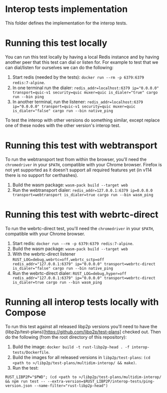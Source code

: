 # Interop tests implementation

This folder defines the implementation for the interop tests.

# Running this test locally

You can run this test locally by having a local Redis instance and by having
another peer that this test can dial or listen for. For example to test that we
can dial/listen for ourselves we can do the following:

1. Start redis (needed by the tests): `docker run --rm -p 6379:6379 redis:7-alpine`.
2. In one terminal run the dialer: `redis_addr=localhost:6379 ip="0.0.0.0" transport=quic-v1 security=quic muxer=quic is_dialer="true" cargo run --bin ping`
3. In another terminal, run the listener: `redis_addr=localhost:6379 ip="0.0.0.0" transport=quic-v1 security=quic muxer=quic is_dialer="false" cargo run --bin native_ping`

To test the interop with other versions do something similar, except replace one
of these nodes with the other version's interop test.

# Running this test with webtransport

To run the webtransport test from within the browser, you'll need the
`chromedriver` in your `$PATH`, compatible with your Chrome browser.
Firefox is not yet supported as it doesn't support all required features yet
(in v114 there is no support for certhashes).

1. Build the wasm package: `wasm-pack build --target web`
2. Run the webtransport dialer: `redis_addr=127.0.0.1:6379 ip=0.0.0.0 transport=webtransport is_dialer=true cargo run --bin wasm_ping`

# Running this test with webrtc-direct

To run the webrtc-direct test, you'll need the `chromedriver` in your `$PATH`, compatible with your Chrome browser.

1. Start redis: `docker run --rm -p 6379:6379 redis:7-alpine`.
1. Build the wasm package: `wasm-pack build --target web`
1. With the webrtc-direct listener `RUST_LOG=debug,webrtc=off,webrtc_sctp=off redis_addr="127.0.0.1:6379" ip="0.0.0.0" transport=webrtc-direct is_dialer="false" cargo run --bin native_ping`
1. Run the webrtc-direct dialer: `RUST_LOG=debug,hyper=off redis_addr="127.0.0.1:6379" ip="0.0.0.0" transport=webrtc-direct is_dialer=true cargo run --bin wasm_ping` 

# Running all interop tests locally with Compose

To run this test against all released libp2p versions you'll need to have the
(libp2p/test-plans)[https://github.com/libp2p/test-plans] checked out. Then do
the following (from the root directory of this repository):

1. Build the image: `docker build -t rust-libp2p-head . -f interop-tests/Dockerfile`.
1. Build the images for all released versions in `libp2p/test-plans`: `(cd <path to >/libp2p/test-plans/multidim-interop/ && make)`.
1. Run the test:
```
RUST_LIBP2P="$PWD"; (cd <path to >/libp2p/test-plans/multidim-interop/ && npm run test -- --extra-version=$RUST_LIBP2P/interop-tests/ping-version.json --name-filter="rust-libp2p-head")
```
